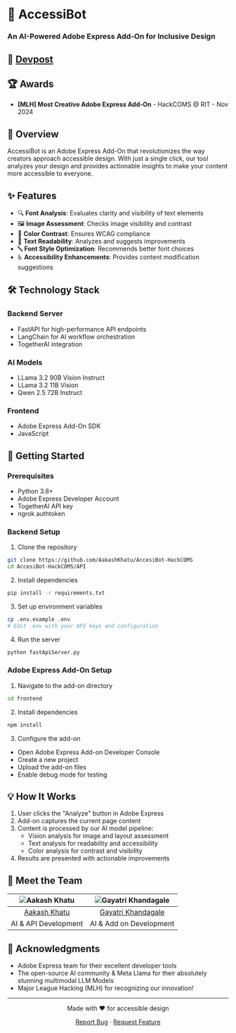 # 🎨 AccessiBot
### An AI-Powered Adobe Express Add-On for Inclusive Design

## 🔗 [Devpost](https://devpost.com/software/accessibot)

## 🏆 Awards
- **[MLH] Most Creative Adobe Express Add-On** - HackCOMS @ RIT - Nov 2024

## 🌟 Overview
AccessiBot is an Adobe Express Add-On that revolutionizes the way creators approach accessible design. With just a single click, our tool analyzes your design and provides actionable insights to make your content more accessible to everyone.

## ✨ Features
- 🔍 **Font Analysis**: Evaluates clarity and visibility of text elements
- 🖼️ **Image Assessment**: Checks image visibility and contrast
- 🎨 **Color Contrast**: Ensures WCAG compliance
- 📖 **Text Readability**: Analyzes and suggests improvements
- 🔤 **Font Style Optimization**: Recommends better font choices
- ♿ **Accessibility Enhancements**: Provides content modification suggestions

## 🛠️ Technology Stack

### Backend Server
- FastAPI for high-performance API endpoints
- LangChain for AI workflow orchestration
- TogetherAI integration

### AI Models
- LLama 3.2 90B Vision Instruct
- LLama 3.2 11B Vision
- Qwen 2.5 72B Instruct

### Frontend
- Adobe Express Add-On SDK
- JavaScript

## 🚀 Getting Started

### Prerequisites
- Python 3.8+
- Adobe Express Developer Account
- TogetherAI API key
- ngrok authtoken

### Backend Setup
1. Clone the repository
```bash
git clone https://github.com/AakashKhatu/AccesiBot-HackCOMS
cd AccesiBot-HackCOMS/API
```

2. Install dependencies
```bash
pip install -r requirements.txt
```

3. Set up environment variables
```bash
cp .env.example .env
# Edit .env with your API keys and configuration
```

4. Run the server
```bash
python fastApiServer.py
```

### Adobe Express Add-On Setup
1. Navigate to the add-on directory
```bash
cd frontend
```

2. Install dependencies
```bash
npm install
```

3. Configure the add-on
- Open Adobe Express Add-on Developer Console
- Create a new project
- Upload the add-on files
- Enable debug mode for testing

## 💡 How It Works
1. User clicks the "Analyze" button in Adobe Express
2. Add-on captures the current page content
3. Content is processed by our AI model pipeline:
   - Vision analysis for image and layout assessment
   - Text analysis for readability and accessibility
   - Color analysis for contrast and visibility
4. Results are presented with actionable improvements

## 👥 Meet the Team

<div align="center">

| ![Aakash Khatu](https://avatars.githubusercontent.com/u/25435412?v=4) | ![Gayatri Khandagale](https://avatars.githubusercontent.com/u/47130021?v=4) |
|:----------------------------------------:|:----------------------------------------:|
| [Aakash Khatu](https://github.com/AakashKhatu) | [Gayatri Khandagale](https://github.com/Gayatri-K) |
| AI & API Development | AI & Add on Development |

</div>


## 🙏 Acknowledgments
- Adobe Express team for their excellent developer tools
- The open-source AI community & Meta Llama for their absolutely stunning multimodal LLM Models
- Major League Hacking (MLH) for recognizing our innovation!

---
<div align="center">
Made with ❤️ for accessible design

[Report Bug](https://github.com/AakashKhatu/AccesiBot-HackCOMS/issues) · [Request Feature](https://github.com/AakashKhatu/AccesiBot-HackCOMS/issues)
</div>
